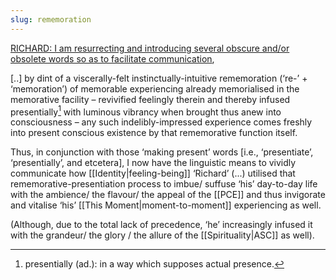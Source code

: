 ```yaml
---
slug: rememoration
---
```


[RICHARD: I am resurrecting and introducing several obscure and/or obsolete words so as to facilitate communication](http://www.actualfreedom.com.au/richard/listdcorrespondence/listdclaudiu3.htm),

[..] by dint of a viscerally-felt instinctually-intuitive rememoration (‘re-’ + ‘memoration’) of memorable experiencing already memorialised in the memorative facility – revivified feelingly therein and thereby infused presentially[^p] with luminous vibrancy when brought thus anew into consciousness – any such indelibly-impressed experience comes freshly into present conscious existence by that rememorative function itself.

Thus, in conjunction with those ‘making present’ words [i.e., ‘presentiate’, ‘presentially’, and etcetera], I now have the linguistic means to vividly communicate how [[Identity|feeling-being]] ‘Richard’ (...) utilised that rememorative-presentiation process to imbue/ suffuse ‘his’ day-to-day life with the ambience/ the flavour/ the appeal of the [[PCE]] and thus invigorate and vitalise ‘his’ [[This Moment|moment-to-moment]] experiencing as well. 

(Although, due to the total lack of precedence, ‘he’ increasingly infused it with the grandeur/ the glory / the allure of the [[Spirituality|ASC]] as well).


[^p]: presentially (ad.): in a way which supposes actual presence.
